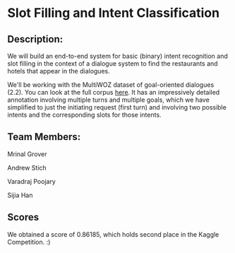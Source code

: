 # Slot Filling and Intent Classification 

## Description:
We will build an end-to-end system for basic (binary) intent recognition and slot filling in the context of a dialogue system to find the restaurants and hotels that appear in the dialogues.

We'll be working with the MultiWOZ dataset of goal-oriented dialogues (2.2). You can look at the full corpus [here](https://github.com/budzianowski/multiwoz/tree/master/data/MultiWOZ_2.2). It has an impressively detailed annotation involving multiple turns and multiple goals, which we have simplified to just the initiating request (first turn) and involving two possible intents and the corresponding slots for those intents.


## Team Members:

Mrinal Grover

Andrew Stich

Varadraj Poojary

Sijia Han

## Scores

We obtained a score of 0.86185, which holds second place in the Kaggle Competition. :)

